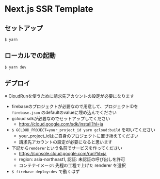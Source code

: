 # Next.js SSR Template

## セットアップ
```
$ yarn
```

## ローカルでの起動
```
$ yarn dev
```

## デプロイ
※ CloudRunを使うために請求先アカウントの設定が必要になります

- firebaseのプロジェクトが必要なので用意して、プロジェクトIDを `firebase.json` のdefaultのvalueに埋め込んでください
- gcloud sdkが必要なのでセットアップしてください
  - https://cloud.google.com/sdk/install?hl=ja
- `$ GCLOUD_PROJECT=your_project_id yarn gcloud:build` を叩いてください
  - your_project_idはご自身のプロジェクトに置き換えてください
  - 請求先アカウントの設定が必要になると思います
- 下記から`renderer`という名前でサービスを作ってください
  - https://console.cloud.google.com/run?hl=ja
  - region: asia-northeast1, 認証: 未認証の呼び出しを許可
  - コンテナイメージ: 先程の工程で上げた renderer を選択
- `$ firebase deploy:dev` で動くはず
